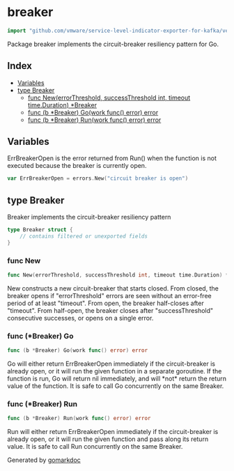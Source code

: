 <!-- Code generated by gomarkdoc. DO NOT EDIT -->

# breaker

```go
import "github.com/vmware/service-level-indicator-exporter-for-kafka/vendor/github.com/eapache/go-resiliency/breaker"
```

Package breaker implements the circuit\-breaker resiliency pattern for Go.

## Index

- [Variables](<#variables>)
- [type Breaker](<#type-breaker>)
  - [func New(errorThreshold, successThreshold int, timeout time.Duration) *Breaker](<#func-new>)
  - [func (b *Breaker) Go(work func() error) error](<#func-breaker-go>)
  - [func (b *Breaker) Run(work func() error) error](<#func-breaker-run>)


## Variables

ErrBreakerOpen is the error returned from Run\(\) when the function is not executed because the breaker is currently open.

```go
var ErrBreakerOpen = errors.New("circuit breaker is open")
```

## type Breaker

Breaker implements the circuit\-breaker resiliency pattern

```go
type Breaker struct {
    // contains filtered or unexported fields
}
```

### func New

```go
func New(errorThreshold, successThreshold int, timeout time.Duration) *Breaker
```

New constructs a new circuit\-breaker that starts closed. From closed, the breaker opens if "errorThreshold" errors are seen without an error\-free period of at least "timeout". From open, the breaker half\-closes after "timeout". From half\-open, the breaker closes after "successThreshold" consecutive successes, or opens on a single error.

### func \(\*Breaker\) Go

```go
func (b *Breaker) Go(work func() error) error
```

Go will either return ErrBreakerOpen immediately if the circuit\-breaker is already open, or it will run the given function in a separate goroutine. If the function is run, Go will return nil immediately, and will \*not\* return the return value of the function. It is safe to call Go concurrently on the same Breaker.

### func \(\*Breaker\) Run

```go
func (b *Breaker) Run(work func() error) error
```

Run will either return ErrBreakerOpen immediately if the circuit\-breaker is already open, or it will run the given function and pass along its return value. It is safe to call Run concurrently on the same Breaker.



Generated by [gomarkdoc](<https://github.com/princjef/gomarkdoc>)
